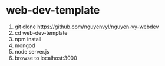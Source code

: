 # web-dev-template

1. git clone https://github.com/nguyenvyl/nguyen-vy-webdev
1. cd web-dev-template
1. npm install
1. mongod
1. node server.js
1. browse to localhost:3000
